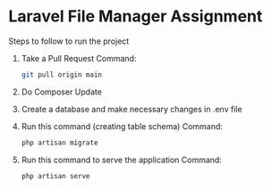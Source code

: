 
# Laravel File Manager Assignment

Steps to follow to run the project

1. Take a Pull Request
   Command:
   ```bash
   git pull origin main


2. Do Composer Update

3. Create a database and make necessary changes in .env file

4. Run this command (creating table schema)
   Command:
   ```bash
   php artisan migrate

5. Run this command to serve the application
   Command:
   ```bash
   php artisan serve


